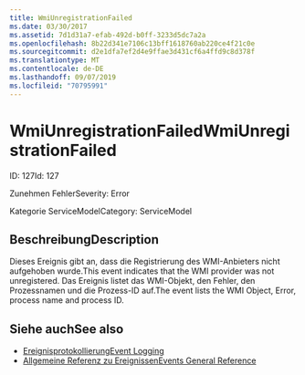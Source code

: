 ```yaml
---
title: WmiUnregistrationFailed
ms.date: 03/30/2017
ms.assetid: 7d1d31a7-efab-492d-b0ff-3233d5dc7a2a
ms.openlocfilehash: 8b22d341e7106c13bff1618760ab220ce4f21c0e
ms.sourcegitcommit: d2e1dfa7ef2d4e9ffae3d431cf6a4ffd9c8d378f
ms.translationtype: MT
ms.contentlocale: de-DE
ms.lasthandoff: 09/07/2019
ms.locfileid: "70795991"
---
```

# <a name="wmiunregistrationfailed"></a><span data-ttu-id="d1837-102">WmiUnregistrationFailed</span><span class="sxs-lookup"><span data-stu-id="d1837-102">WmiUnregistrationFailed</span></span>
<span data-ttu-id="d1837-103">ID: 127</span><span class="sxs-lookup"><span data-stu-id="d1837-103">Id: 127</span></span>  
  
 <span data-ttu-id="d1837-104">Zunehmen Fehler</span><span class="sxs-lookup"><span data-stu-id="d1837-104">Severity: Error</span></span>  
  
 <span data-ttu-id="d1837-105">Kategorie ServiceModel</span><span class="sxs-lookup"><span data-stu-id="d1837-105">Category: ServiceModel</span></span>  
  
## <a name="description"></a><span data-ttu-id="d1837-106">Beschreibung</span><span class="sxs-lookup"><span data-stu-id="d1837-106">Description</span></span>  
 <span data-ttu-id="d1837-107">Dieses Ereignis gibt an, dass die Registrierung des WMI-Anbieters nicht aufgehoben wurde.</span><span class="sxs-lookup"><span data-stu-id="d1837-107">This event indicates that the WMI provider was not unregistered.</span></span> <span data-ttu-id="d1837-108">Das Ereignis listet das WMI-Objekt, den Fehler, den Prozessnamen und die Prozess-ID auf.</span><span class="sxs-lookup"><span data-stu-id="d1837-108">The event lists the WMI Object, Error, process name and process ID.</span></span>  
  
## <a name="see-also"></a><span data-ttu-id="d1837-109">Siehe auch</span><span class="sxs-lookup"><span data-stu-id="d1837-109">See also</span></span>

- [<span data-ttu-id="d1837-110">Ereignisprotokollierung</span><span class="sxs-lookup"><span data-stu-id="d1837-110">Event Logging</span></span>](index.md)
- [<span data-ttu-id="d1837-111">Allgemeine Referenz zu Ereignissen</span><span class="sxs-lookup"><span data-stu-id="d1837-111">Events General Reference</span></span>](events-general-reference.md)
